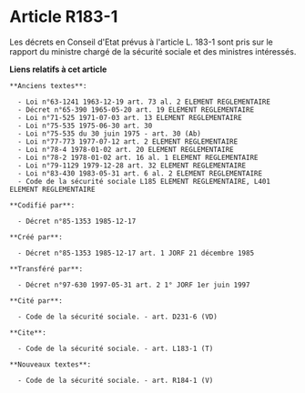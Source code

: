 # Article R183-1

Les décrets en Conseil d'Etat prévus à l'article L. 183-1 sont pris sur le rapport du ministre chargé de la sécurité sociale
et des ministres intéressés.

**Liens relatifs à cet article**

	**Anciens textes**:

	  - Loi n°63-1241 1963-12-19 art. 73 al. 2 ELEMENT REGLEMENTAIRE
	  - Décret n°65-390 1965-05-20 art. 19 ELEMENT REGLEMENTAIRE
	  - Loi n°71-525 1971-07-03 art. 13 ELEMENT REGLEMENTAIRE
	  - Loi n°75-535 1975-06-30 art. 30
	  - Loi n°75-535 du 30 juin 1975 - art. 30 (Ab)
	  - Loi n°77-773 1977-07-12 art. 2 ELEMENT REGLEMENTAIRE
	  - Loi n°78-4 1978-01-02 art. 20 ELEMENT REGLEMENTAIRE
	  - Loi n°78-2 1978-01-02 art. 16 al. 1 ELEMENT REGLEMENTAIRE
	  - Loi n°79-1129 1979-12-28 art. 32 ELEMENT REGLEMENTAIRE
	  - Loi n°83-430 1983-05-31 art. 6 al. 2 ELEMENT REGLEMENTAIRE
	  - Code de la sécurité sociale L185 ELEMENT REGLEMENTAIRE, L401 ELEMENT REGLEMENTAIRE

	**Codifié par**:

	  - Décret n°85-1353 1985-12-17

	**Créé par**:

	  - Décret n°85-1353 1985-12-17 art. 1 JORF 21 décembre 1985

	**Transféré par**:

	  - Décret n°97-630 1997-05-31 art. 2 1° JORF 1er juin 1997

	**Cité par**:

	  - Code de la sécurité sociale. - art. D231-6 (VD)

	**Cite**:

	  - Code de la sécurité sociale. - art. L183-1 (T)

	**Nouveaux textes**:

	  - Code de la sécurité sociale. - art. R184-1 (V)
